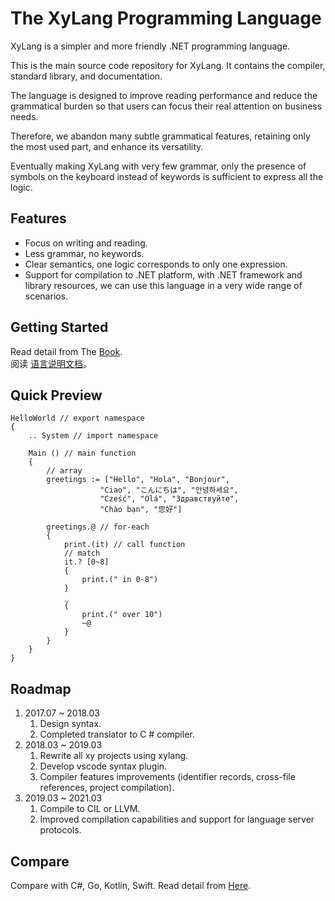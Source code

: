 # The XyLang Programming Language
XyLang is a simpler and more friendly .NET programming language.  

This is the main source code repository for XyLang. It contains the compiler, standard library, and documentation.

The language is designed to improve reading performance and reduce the grammatical burden so that users can focus their real attention on business needs.

Therefore, we abandon many subtle grammatical features, retaining only the most used part, and enhance its versatility.

Eventually making XyLang with very few grammar, only the presence of symbols on the keyboard instead of keywords is sufficient to express all the logic.

## Features
+ Focus on writing and reading.
+ Less grammar, no keywords.
+ Clear semantics, one logic corresponds to only one expression.
+ Support for compilation to .NET platform, with .NET framework and library resources, we can use this language in a very wide range of scenarios.

## Getting Started
Read detail from The [Book](./book-en/introduction.md).  
阅读 [语言说明文档](./book-zh/介绍.md)。

## Quick Preview
```
HelloWorld // export namespace
{
    .. System // import namespace

    Main () // main function  
    {
        // array
        greetings := ["Hello", "Hola", "Bonjour",
                    "Ciao", "こんにちは", "안녕하세요",
                    "Cześć", "Olá", "Здравствуйте",
                    "Chào bạn", "您好"]
                    
        greetings.@ // for-each
        {
            print.(it) // call function
            // match
            it.? [0~8] 
            {
                print.(" in 0-8")
            }
            _
            {
                print.(" over 10")
                ~@
            }
        }
    }
}
```
## Roadmap
1. 2017.07 ~ 2018.03 
    1. Design syntax.
    1. Completed translator to C # compiler.
1. 2018.03 ~ 2019.03
    1. Rewrite all xy projects using xylang.
    1. Develop vscode syntax plugin.
    1. Compiler features improvements (identifier records, cross-file references, project compilation).
1. 2019.03 ~ 2021.03
    1. Compile to CIL or LLVM.
    1. Improved compilation capabilities and support for language server protocols.
## Compare
Compare with C#, Go, Kotlin, Swift.
Read detail from [Here](./Compare.md).  